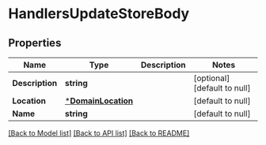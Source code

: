 # HandlersUpdateStoreBody

## Properties
Name | Type | Description | Notes
------------ | ------------- | ------------- | -------------
**Description** | **string** |  | [optional] [default to null]
**Location** | [***DomainLocation**](domain.Location.md) |  | [default to null]
**Name** | **string** |  | [default to null]

[[Back to Model list]](../README.md#documentation-for-models) [[Back to API list]](../README.md#documentation-for-api-endpoints) [[Back to README]](../README.md)


